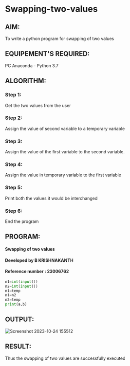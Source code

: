 # Swapping-two-values
## AIM:
To write a python program for swapping of two values
## EQUIPEMENT'S REQUIRED: 
PC
Anaconda - Python 3.7
## ALGORITHM: 
### Step 1:
Get the two values from the user
### Step 2: 
Assign the value of second variable to a temporary variable 
### Step 3: 
Assign the value of the first variable to the second variable.
### Step 4:  
Assign the value in temporary variable to the first variable
### Step 5: 
Print both the values it would be interchanged
### Step 6: 
End the program
## PROGRAM:
#### Swapping of two values
#### Developed by B KRISHNAKANTH
#### Reference number : 23006762
```python
n1=int(input())
n2=int(input())
n1=temp
n1=n2
n2=temp
print(a,b)
```
## OUTPUT:

![Screenshot 2023-10-24 155512](https://github.com/Krishnakanth23006762/Swapping-two-values/assets/138849446/54f5a4bb-c964-4f7c-a517-0c691372f3bf)

## RESULT:
Thus the swapping of two values are successfully executed
